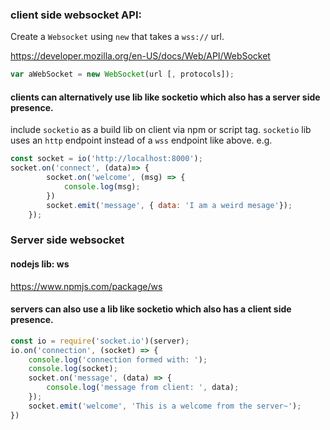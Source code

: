 
### client side websocket API:

Create a `Websocket` using `new` that takes a `wss://` url.

https://developer.mozilla.org/en-US/docs/Web/API/WebSocket

```js
var aWebSocket = new WebSocket(url [, protocols]);
```

#### clients can alternatively use lib like socketio which also has a server side presence.

include `socketio` as a build lib on client via npm or script tag.
`socketio` lib uses an `http` endpoint instead of a `wss` endpoint like above.
e.g.
```js
const socket = io('http://localhost:8000');
socket.on('connect', (data)=> {
        socket.on('welcome', (msg) => {
            console.log(msg);
        })
        socket.emit('message', { data: 'I am a weird mesage'});
    });
```

### Server side websocket

#### nodejs lib: ws

https://www.npmjs.com/package/ws

#### servers can also use a lib like socketio which also has a client side presence.

```js
const io = require('socket.io')(server);
io.on('connection', (socket) => {
    console.log('connection formed with: ');
    console.log(socket);
    socket.on('message', (data) => {
        console.log('message from client: ', data);
    });
    socket.emit('welcome', 'This is a welcome from the server~');
})
```